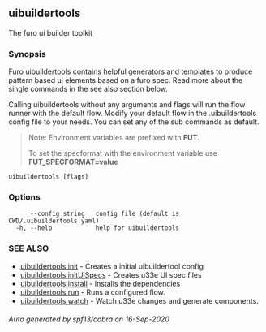 ## uibuildertools

The furo ui builder toolkit

### Synopsis

Furo uibuildertools contains helpful generators and templates to produce 
pattern based ui elements based on a furo spec.
Read more about the single commands in the see also section below.

Calling uibuildertools without any arguments and flags will run the flow runner 
with the default flow. 
Modify your default flow in the .uibuildertools config file to your needs. You can set any of the sub commands as default.

> Note: Environment variables are prefixed with **FUT**. 
>
> To set the specformat with the environment variable use **FUT_SPECFORMAT=value**


```
uibuildertools [flags]
```

### Options

```
      --config string   config file (default is CWD/.uibuildertools.yaml)
  -h, --help            help for uibuildertools
```

### SEE ALSO

* [uibuildertools init](uibuildertools_init.md)	 - Creates a initial uibuildertool config
* [uibuildertools initUiSpecs](uibuildertools_initUiSpecs.md)	 - Creates u33e UI spec files
* [uibuildertools install](uibuildertools_install.md)	 - Installs the dependencies
* [uibuildertools run](uibuildertools_run.md)	 - Runs a configured flow.
* [uibuildertools watch](uibuildertools_watch.md)	 - Watch u33e changes and generate components.

###### Auto generated by spf13/cobra on 16-Sep-2020
